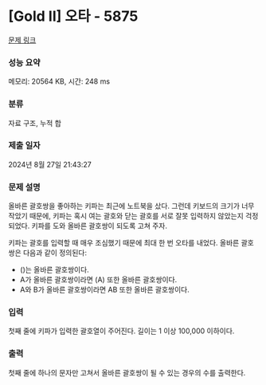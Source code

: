# [Gold II] 오타 - 5875 

[문제 링크](https://www.acmicpc.net/problem/5875) 

### 성능 요약

메모리: 20564 KB, 시간: 248 ms

### 분류

자료 구조, 누적 합

### 제출 일자

2024년 8월 27일 21:43:27

### 문제 설명

<p>올바른 괄호쌍을 좋아하는 키파는 최근에 노트북을 샀다. 그런데 키보드의 크기가 너무 작았기 때문에, 키파는 혹시 여는 괄호와 닫는 괄호를 서로 잘못 입력하지 않았는지 걱정되었다. 키파를 도와 올바른 괄호쌍이 되도록 고쳐 주자.</p>

<p>키파는 괄호를 입력할 때 매우 조심했기 때문에 최대 한 번 오타를 내었다. 올바른 괄호쌍은 다음과 같이 정의된다:</p>

<ul>
	<li>()는 올바른 괄호쌍이다.</li>
	<li>A가 올바른 괄호쌍이라면 (A) 또한 올바른 괄호쌍이다.</li>
	<li>A와 B가 올바른 괄호쌍이라면 AB 또한 올바른 괄호쌍이다.</li>
</ul>

### 입력 

 <p>첫째 줄에 키파가 입력한 괄호열이 주어진다. 길이는 1 이상 100,000 이하이다.</p>

### 출력 

 <p>첫째 줄에 하나의 문자만 고쳐서 올바른 괄호쌍이 될 수 있는 경우의 수를 출력한다.</p>

